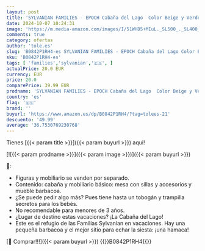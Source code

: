 ```yaml
---
layout: post
title: 'SYLVANIAN FAMILIES - EPOCH Cabaña del Lago  Color Beige y Verde  05451 '
date: 2024-10-07 10:24:31
image: 'https://m.media-amazon.com/images/I/51WHD5+MIuL._SL500_._SL400_.jpg'
comments: true
category: ofertas
author: 'tole.es'
slug: 'B0842P1RH4-es SYLVANIAN FAMILIES - EPOCH Cabaña del Lago Color Beige y...'
sku: 'B0842P1RH4-es'
tags: [ 'families','sylvanian','🇪🇸', ]
actualPrice: 20.0 EUR
currency: EUR
price: 20.0
comparePrice: 39.99 EUR
prodname: 'SYLVANIAN FAMILIES - EPOCH Cabaña del Lago  Color Beige y Verde  05451 '
country: 'es'
flag: '🇪🇸'
brand: ''
buyurl: 'https://www.amazon.es/dp/B0842P1RH4/?tag=tolees-21'
descuento: '49.99'
average: '36.7530769230768'
---
```


Tienes [{{< param title >}}]({{< param buyurl >}}) aqui!

[![{{< param prodname >}}]({{< param image >}})]({{< param buyurl >}})

🔎:

- Figuras y mobiliario se venden por separado.
- Contenido: cabaña y mobiliario básico: mesa con sillas y accesorios y mueble barbacoa.
- ¿Se puede pedir algo más? Pues tiene hasta un tobogán y trampilla secretos para los bebés.
- No recomendable para menores de 3 años.
- ¿Lugar de destino estas vacaciones? ¡La Cabaña del Lago!
- Este es el refugio de las Familias Sylvanian en vacaciones. Hay una pequeña barbacoa y el mejor sitio para echar la siesta: ¡una hamaca!

[🛒 Comprar!!!]({{< param buyurl >}})
{{<world>}}B0842P1RH4{{</world>}}
